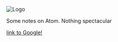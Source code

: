 ![Logo](/images/0001.jpg)


Some notes on Atom. Nothing spectacular

[link to Google!](http://google.com)
